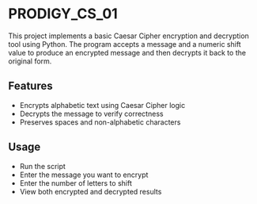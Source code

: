 # PRODIGY_CS_01

This project implements a basic Caesar Cipher encryption and decryption tool using Python. The program accepts a message and a numeric shift value to produce an encrypted message and then decrypts it back to the original form.

## Features
- Encrypts alphabetic text using Caesar Cipher logic
- Decrypts the message to verify correctness
- Preserves spaces and non-alphabetic characters

## Usage
- Run the script
- Enter the message you want to encrypt
- Enter the number of letters to shift
- View both encrypted and decrypted results
